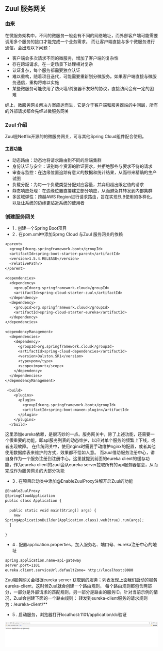 ## Zuul 服务网关
### 由来

在微服务架构中，不同的微服务一般会有不同的网络地址，而外部客户端可能需要调用多个服务的接口才能完成一个业务需求。
而让客户端直接与多个微服务进行通信，会出现以下问题：
- 客户端会多次请求不同的微服务，增加了客户端的复杂性
- 存在跨域请求，在一定场景下处理相对复杂
- 认证复杂，每个服务都需要独立认证
- 难以重构，随着项目迭代，可能需要重新划分微服务。如果客户端直接与微服务通信，重构将难以实施
- 某些微服务可能使用了防火墙/浏览器不友好的协议，直接访问会有一定的困难

综上，微服务网关解决方案应运而生，它是介于客户端和服务器端的中间层，所有的外部请求都会先经过微服务网关
### Zuul 介绍

Zuul是Netflix开源的的微服务网关，可与其他Spring Cloud组件配合使用。
#### 主要功能
- 动态路由：动态地将请求路由到不同的后端集群
- 身份认证与安全：识别每个资源的验证要求，并拒绝那些与要求不符的请求
- 审查与监控：在边缘位置追踪有意义的数据和统计结果，从而带来精确的生产试图
- 负载分配：为每一个负载类型分配对应容量，并弃用超出限定值的请求
- 静态响应处理：在边缘位置直接建立部分响应，从而避免其转发到内部集群
- 多区域弹性：跨越AWS Region进行请求路由，旨在实现ELB使用的多样化，以及让系统的边缘更贴近系统的使用者
### 创建服务网关

- 1 . 创建一个Spring Boot项目
- 2 . 在pom.xml中添加Sprng Cloud 与Zuul 服务网关的依赖

```
<parent>
  <groupId>org.springframework.boot</groupId>
  <artifactId>spring-boot-starter-parent</artifactId>
  <version>1.5.4.RELEASE</version>
  <relativePath/>
</parent>

<dependencies>
  <dependency>
    <groupId>org.springframework.cloud</groupId>
    <artifactId>spring-cloud-starter-zuul</artifactId>
  </dependency>
  <dependency>
    <groupId>org.springframework.cloud</groupId>
    <artifactId>spring-cloud-starter-eureka</artifactId>
  </dependency>
</dependencies>

<dependencyManagement>
  <dependencies>
    <dependency>
      <groupId>org.springframework.cloud</groupId>
      <artifactId>spring-cloud-dependencies</artifactId>
      <version>Dalston.SR1</version>
      <type>pom</type>
      <scope>import</scope>
    </dependency>
  </dependencies>
</dependencyManagement>

 <build>
    <plugins>
      <plugin>
        <groupId>org.springframework.boot</groupId>
        <artifactId>spring-boot-maven-plugin</artifactId>
      </plugin>
    </plugins>
  </build>
```
这里添加eureka依赖，是很巧妙的一点。服务网关中，除了上述功能，还需要一个很重要的功能，即api服务列表的动态维护，以应对单个服务的频繁上下线，或者出现故障。
在传统网关中，使用nginx时需要手动维护nginx的配置，或者其他使用数据库表来维护的方式，效果都不恰如人意。
而zuul借助服务注册中心，讲自身作为一个服务注册到注册中心，这里就提到前面的eureka client的缓存功能，作为eureka client的zuul会从eureka server拉取所有的api服务器信息，从而完成作为服务网关的大部分功能

- 3 . 在项目启动类中添加@EnableZuulProxy注解开启Zuul的功能

```
@EnableZuulProxy
@SpringCloudApplication
public class Application {
  
  public static void main(String[] args) {
    new SpringApplicationBuilder(Application.class).web(true).run(args);
  }
  
}
```

- 4 . 配置application.properties，加入服务名、端口号、eureka注册中心的地址

```
spring.application.name=api-gateway
server.port=1101
eureka.client.serviceUrl.defaultZone= http://localhost:8080

```

Zuul服务网关会根据eureka server 获取到的服务；列表发现上面我们启动的服务eureka-client，这时候Zuul就会创建一个路由规则。
每个路由规则都包含两部分，一部分是外部请求的匹配规则，另一部分是路由的服务ID。针对当前示例的情况，Zuul会创建下面的一个路由规则：
转发到eureka-client服务的请求规则为：/eureka-client/**

- 5 . 启动服务，浏览器打开localhost:1101/application/dc验证

![](../image/apigateway.png)